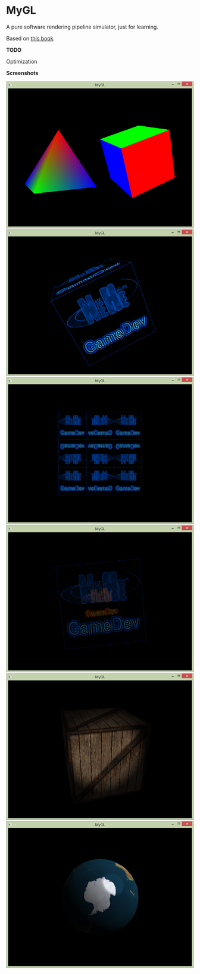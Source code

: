 # MyGL
A pure software rendering pipeline simulator, just for learning.

Based on [this book](http://www.amazon.cn/3D-Graphics-for-Game-Programming-Han-Jung-Hyun/dp/1439827370/ref=sr_1_1?ie=UTF8&qid=1434260574&sr=8-1&keywords=3D+Graphics+for+Game+Programming).

__TODO__

Optimization

__Screenshots__

![](https://github.com/hyf042/MyGL/blob/master/Screenshots/two%20polygons.png)
![](https://github.com/hyf042/MyGL/blob/master/Screenshots/texture%20filtering.png)
![](https://github.com/hyf042/MyGL/blob/master/Screenshots/texture%20wrap.png)
![](https://github.com/hyf042/MyGL/blob/master/Screenshots/alpha%20blend.png)
![](https://github.com/hyf042/MyGL/blob/master/Screenshots/lighting.png)
![](https://github.com/hyf042/MyGL/blob/master/Screenshots/sphere%20mesh.png)
